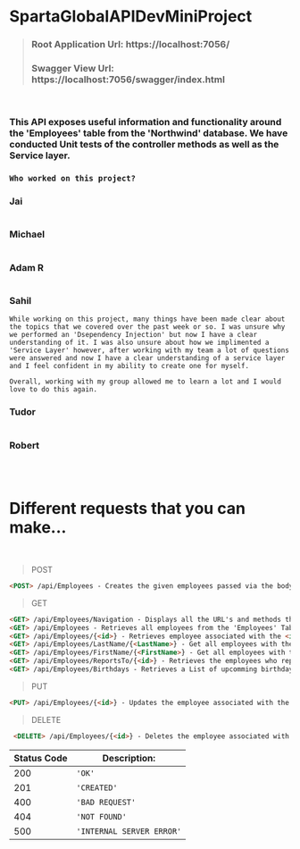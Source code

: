 # SpartaGlobalAPIDevMiniProject

>### Root Application Url: https://localhost:7056/
>### Swagger View Url: https://localhost:7056/swagger/index.html

<br>

### This API exposes useful information and functionality around the 'Employees' table from the 'Northwind' database. We have conducted Unit tests of the controller methods as well as the Service layer.
### ```Who worked on this project?```
### Jai
```

```
### Michael
```

```
### Adam R
```

```
### Sahil
```
While working on this project, many things have been made clear about the topics that we covered over the past week or so. I was unsure why we performed an 'Dsependency Injection' but now I have a clear understanding of it. I was also unsure about how we implimented a 'Service Layer' however, after working with my team a lot of questions were answered and now I have a clear understanding of a service layer and I feel confident in my ability to create one for myself.

Overall, working with my group allowed me to learn a lot and I would love to do this again.
```
### Tudor
```

```
### Robert
```

```

<br>

# Different requests that you can make...

<br>

>POST

```html
<POST> /api/Employees - Creates the given employees passed via the body of the <POST> request, in the 'Employees' Table.
 ```

>GET

```html
<GET> /api/Employees/Navigation - Displays all the URL's and methods that have been implimented.
<GET> /api/Employees - Retrieves all employees from the 'Employees' Table.
<GET> /api/Employees/{<id>} - Retrieves employee associated with the <id>.
<GET> /api/Employees/LastName/{<LastName>} - Get all employees with the specified <LastName>.
<GET> /api/Employees/FirstName/{<FirstName>} - Get all employees with the specified <FirstName>.
<GET> /api/Employees/ReportsTo/{<id>} - Retrieves the employees who report to <id>.
<GET> /api/Employees/Birthdays - Retrieves a List of upcomming birthdays. 
 ```

>PUT

 ```html
 <PUT> /api/Employees/{<id>} - Updates the employee associated with the <id>.
 ```

>DELETE

```html
 <DELETE> /api/Employees/{<id>} - Deletes the employee associated with the <id>.
 ```

| Status Code |	Description: |
| --- | --- |
| 200 | `'OK'` |
| 201 | `'CREATED'` |
| 400 | `'BAD REQUEST'` |
| 404 | `'NOT FOUND'` |
| 500 | `'INTERNAL SERVER ERROR'` |
